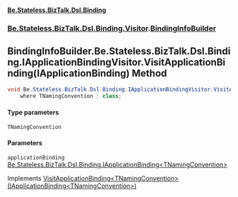 #### [Be.Stateless.BizTalk.Dsl.Binding](README.md 'README')
### [Be.Stateless.BizTalk.Dsl.Binding.Visitor](Be.Stateless.BizTalk.Dsl.Binding.Visitor.md 'Be.Stateless.BizTalk.Dsl.Binding.Visitor').[BindingInfoBuilder](BindingInfoBuilder.md 'Be.Stateless.BizTalk.Dsl.Binding.Visitor.BindingInfoBuilder')

## BindingInfoBuilder.Be.Stateless.BizTalk.Dsl.Binding.IApplicationBindingVisitor.VisitApplicationBinding<TNamingConvention>(IApplicationBinding<TNamingConvention>) Method

```csharp
void Be.Stateless.BizTalk.Dsl.Binding.IApplicationBindingVisitor.VisitApplicationBinding<TNamingConvention>(Be.Stateless.BizTalk.Dsl.Binding.IApplicationBinding<TNamingConvention> applicationBinding)
    where TNamingConvention : class;
```
#### Type parameters

<a name='Be.Stateless.BizTalk.Dsl.Binding.Visitor.BindingInfoBuilder.Be.Stateless.BizTalk.Dsl.Binding.IApplicationBindingVisitor.VisitApplicationBinding_TNamingConvention_(Be.Stateless.BizTalk.Dsl.Binding.IApplicationBinding_TNamingConvention_).TNamingConvention'></a>

`TNamingConvention`
#### Parameters

<a name='Be.Stateless.BizTalk.Dsl.Binding.Visitor.BindingInfoBuilder.Be.Stateless.BizTalk.Dsl.Binding.IApplicationBindingVisitor.VisitApplicationBinding_TNamingConvention_(Be.Stateless.BizTalk.Dsl.Binding.IApplicationBinding_TNamingConvention_).applicationBinding'></a>

`applicationBinding` [Be.Stateless.BizTalk.Dsl.Binding.IApplicationBinding&lt;](IApplicationBinding_TNamingConvention_.md 'Be.Stateless.BizTalk.Dsl.Binding.IApplicationBinding<TNamingConvention>')[TNamingConvention](BindingInfoBuilder.Be.Stateless.BizTalk.Dsl.Binding.IApplicationBindingVisitor.VisitApplicationBinding_TNamingConvention_(IApplicationBinding_TNamingConvention_).md#Be.Stateless.BizTalk.Dsl.Binding.Visitor.BindingInfoBuilder.Be.Stateless.BizTalk.Dsl.Binding.IApplicationBindingVisitor.VisitApplicationBinding_TNamingConvention_(Be.Stateless.BizTalk.Dsl.Binding.IApplicationBinding_TNamingConvention_).TNamingConvention 'Be.Stateless.BizTalk.Dsl.Binding.Visitor.BindingInfoBuilder.Be.Stateless.BizTalk.Dsl.Binding.IApplicationBindingVisitor.VisitApplicationBinding<TNamingConvention>(Be.Stateless.BizTalk.Dsl.Binding.IApplicationBinding<TNamingConvention>).TNamingConvention')[&gt;](IApplicationBinding_TNamingConvention_.md 'Be.Stateless.BizTalk.Dsl.Binding.IApplicationBinding<TNamingConvention>')

Implements [VisitApplicationBinding&lt;TNamingConvention&gt;(IApplicationBinding&lt;TNamingConvention&gt;)](IApplicationBindingVisitor.VisitApplicationBinding_TNamingConvention_(IApplicationBinding_TNamingConvention_).md 'Be.Stateless.BizTalk.Dsl.Binding.IApplicationBindingVisitor.VisitApplicationBinding<TNamingConvention>(Be.Stateless.BizTalk.Dsl.Binding.IApplicationBinding<TNamingConvention>)')